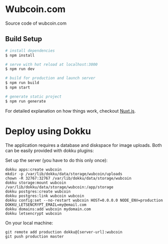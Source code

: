 # Wubcoin.com

Source code of wubcoin.com

## Build Setup

``` bash
# install dependencies
$ npm install

# serve with hot reload at localhost:3000
$ npm run dev

# build for production and launch server
$ npm run build
$ npm start

# generate static project
$ npm run generate
```

For detailed explanation on how things work, checkout [Nuxt.js](https://github.com/nuxt/nuxt.js).

# Deploy using Dokku

The application requires a database and diskspace for image uploads. Both can be easily provided with dokku plugins:

Set up the server (you have to do this only once):

```
dokku apps:create wubcoin
mkdir -p /var/lib/dokku/data/storage/wubcoin/uploads
chown -R 32767:32767 /var/lib/dokku/data/storage/wubcoin
dokku storage:mount wubcoin /var/lib/dokku/data/storage/wubcoin:/app/storage
dokku postgres:create wubcoin
dokku postgres:link wubcoin wubcoin
dokku config:set --no-restart wubcoin HOST=0.0.0.0 NODE_ENV=production DOKKU_LETSENCRYPT_EMAIL=my@email.com
dokku domains:add wubcoin mydomain.com
dokku letsencrypt wubcoin
```

On your local machine:

```
git remote add production dokku@[server-url]:wubcoin
git push production master
```